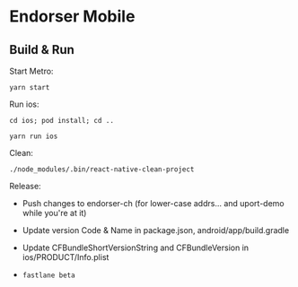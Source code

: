 
# Endorser Mobile

## Build & Run

Start Metro:

`yarn start`

Run ios:

`cd ios; pod install; cd ..`

`yarn run ios`

Clean:

`./node_modules/.bin/react-native-clean-project`

Release:

- Push changes to endorser-ch (for lower-case addrs... and uport-demo while you're at it)

- Update version Code & Name in package.json, android/app/build.gradle
- Update CFBundleShortVersionString and CFBundleVersion in ios/PRODUCT/Info.plist
- `fastlane beta`
